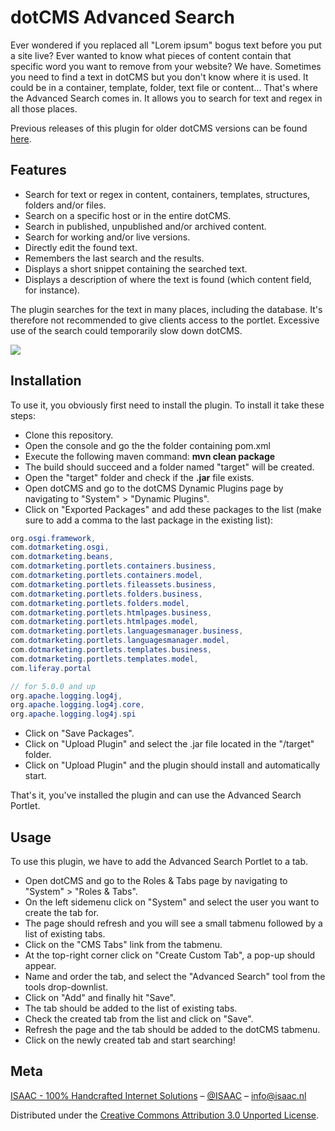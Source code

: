 # dotCMS Advanced Search

Ever wondered if you replaced all "Lorem ipsum" bogus text before you put a site live? Ever wanted to know what pieces of content contain that specific word you want to remove from your website? We have. Sometimes you need to find a text in dotCMS but you don't know where it is used. It could be in a container, template, folder, text file or content... That's where the Advanced Search comes in. It allows you to search for text and regex in all those places.

Previous releases of this plugin for older dotCMS versions can be found [here](../../releases).

## Features

* Search for text or regex in content, containers, templates, structures, folders and/or files.
* Search on a specific host or in the entire dotCMS.
* Search in published, unpublished and/or archived content.
* Search for working and/or live versions.
* Directly edit the found text.
* Remembers the last search and the results.
* Displays a short snippet containing the searched text.
* Displays a description of where the text is found (which content field, for instance).

The plugin searches for the text in many places, including the database. It's therefore not recommended to give clients access to the portlet. Excessive use of the search could temporarily slow down dotCMS.

![](https://cloud.githubusercontent.com/assets/10976988/18436015/8dcdd680-78f6-11e6-8866-10597282b319.png)

## Installation

To use it, you obviously first need to install the plugin. To install it take these steps:

* Clone this repository.
* Open the console and go the the folder containing pom.xml
* Execute the following maven command: **mvn clean package**
* The build should succeed and a folder named "target" will be created.
* Open the "target" folder and check if the **.jar** file exists.
* Open dotCMS and go to the dotCMS Dynamic Plugins page by navigating to "System" > "Dynamic Plugins".
* Click on "Exported Packages" and add these packages to the list (make sure to add a comma to the last package in the existing list):

```java
org.osgi.framework,
com.dotmarketing.osgi,
com.dotmarketing.beans,
com.dotmarketing.portlets.containers.business,
com.dotmarketing.portlets.containers.model,
com.dotmarketing.portlets.fileassets.business,
com.dotmarketing.portlets.folders.business,
com.dotmarketing.portlets.folders.model,
com.dotmarketing.portlets.htmlpages.business,
com.dotmarketing.portlets.htmlpages.model,
com.dotmarketing.portlets.languagesmanager.business,
com.dotmarketing.portlets.languagesmanager.model,
com.dotmarketing.portlets.templates.business,
com.dotmarketing.portlets.templates.model,
com.liferay.portal

// for 5.0.0 and up
org.apache.logging.log4j,
org.apache.logging.log4j.core,
org.apache.logging.log4j.spi
```

* Click on "Save Packages".
* Click on "Upload Plugin" and select the .jar file located in the "/target" folder.
* Click on "Upload Plugin" and the plugin should install and automatically start.

That's it, you've installed the plugin and can use the Advanced Search Portlet.

## Usage

To use this plugin, we have to add the Advanced Search Portlet to a tab.

* Open dotCMS and go to the Roles & Tabs page by navigating to "System" > "Roles & Tabs".
* On the left sidemenu click on "System" and select the user you want to create the tab for.
* The page should refresh and you will see a small tabmenu followed by a list of existing tabs.
* Click on the "CMS Tabs" link from the tabmenu.
* At the top-right corner click on "Create Custom Tab", a pop-up should appear.
* Name and order the tab, and select the "Advanced Search" tool from the tools drop-downlist.
* Click on "Add" and finally hit "Save".
* The tab should be added to the list of existing tabs.
* Check the created tab from the list and click on "Save".
* Refresh the page and the tab should be added to the dotCMS tabmenu.
* Click on the newly created tab and start searching!

## Meta

[ISAAC - 100% Handcrafted Internet Solutions](https://www.isaac.nl) – [@ISAAC](https://twitter.com/isaaceindhoven) – [info@isaac.nl](mailto:info@isaac.nl)

Distributed under the [Creative Commons Attribution 3.0 Unported License](https://creativecommons.org/licenses/by/3.0/).
